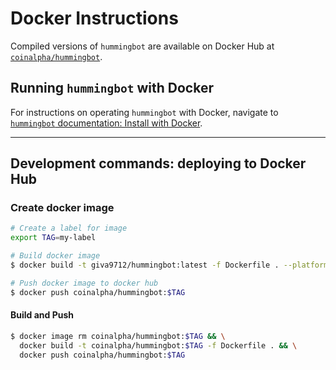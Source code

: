# Docker Instructions

Compiled versions of `hummingbot` are available on Docker Hub at [`coinalpha/hummingbot`](https://hub.docker.com/r/coinalpha/hummingbot).

## Running `hummingbot` with Docker

For instructions on operating `hummingbot` with Docker, navigate to [`hummingbot` documentation: Install with Docker](https://docs.hummingbot.io/installation/#install-via-docker).

---

## Development commands: deploying to Docker Hub

### Create docker image

```sh
# Create a label for image
export TAG=my-label

# Build docker image
$ docker build -t giva9712/hummingbot:latest -f Dockerfile . --platform=linux/amd64

# Push docker image to docker hub
$ docker push coinalpha/hummingbot:$TAG
```

#### Build and Push

```sh
$ docker image rm coinalpha/hummingbot:$TAG && \
  docker build -t coinalpha/hummingbot:$TAG -f Dockerfile . && \
  docker push coinalpha/hummingbot:$TAG
```
